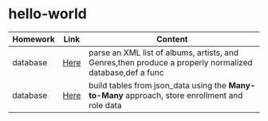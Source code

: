 # hello-world

| **Homework** | **Link** |**Content**|
|--------------|----------|-----------|
|database|[Here](https://github.com/ZimingY/hello-world/blob/master/database_week3.py)|parse an XML list of albums, artists, and Genres,then produce a properly normalized database,def a func|
|database|[Here](https://github.com/ZimingY/hello-world/blob/master/database_week4.py)|build tables from json_data using the **Many-to-Many** approach, store enrollment and role data|

